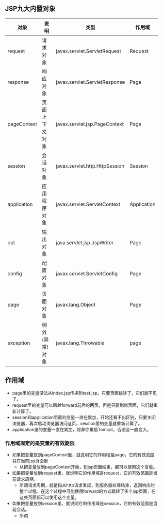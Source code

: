 ## JSP九大内置对象
|对象|说明|类型|作用域|
|-----------|-----------|-----------|-----------|
|request|请求对象|javax.servlet.ServletRequest|Request|
|response|响应对象|javax.servlet.ServletResponse|Page|
|pageContext|页面上下文对象|javax.servlet.jsp.PageContext|Page|
|session|会话对象|javax.servlet.http.HttpSession|Session|
|application|应用程序对象|javax.servlet.ServletContext|Application|
|out|输出对象|java.servlet.jsp.JspWriter|Page|
|config|配置对象|javax.servlet.ServletConfig|Page|
|page|页面对象|javax.lang.Object|Page|
|exception|例外(异常)对象|javax.lang.Throwable|page|

## 作用域
- page里的变量没法从index.jsp传递到test.jsp。只要页面跳转了，它们就不见了。
- request里的变量可以跨越forward前后的两页。但是只要刷新页面，它们就重新计算了。
- session和application里面的变量一直在累加，开始还看不出区别，只要关闭浏览器，再次启动浏览器访问这页，session里的变量就重新计算了。
- application里的变量一直在累加，除非你重启Tomcat，否则会一直变大。
### 作用域规定的是变量的有效期限
- 如果把变量放到pageContext里，就说明它的作用域是page，它的有效范围只在当前jsp页面里
    - 从把变量放到pageContext开始，到jsp页面结束，都可以使用这个变量。
- 如果把变量放到request里，就说明它的作用域是request，它的有效范围是当前请求周期。
    - 所谓请求周期，就是指从http请求发起，到服务器处理结束，返回响应的整个过程。在这个过程中可能使用forward的方式跳转了多个jsp页面，在这些页面都可以使用这个变量。
- 如果把变量放到session里，就说明它的作用域是session，它的有效范围是当前会话。
    - 所谓

